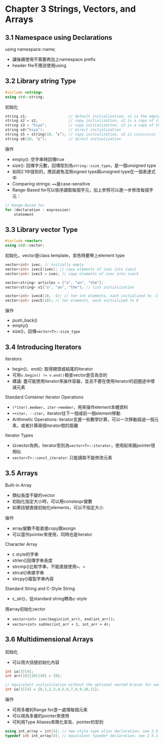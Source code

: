 # Chapter 3 Strings, Vectors, and Arrays
## 3.1 Namespace using Declarations
using namespace::name;
* 讓後續使用不需要再加上namespace prefix
* header file不應該使用using

## 3.2 Library string Type
```cpp
#include <string>
using std::string;
```

初始化
```cpp
string s1;                   // default initialization; s1 is the empty string
string s2 = s1;              // copy initialization, s2 is a copy of s1
string s3 = "hiya";          // copy initialization, s3 is a copy of the string literal
string s4("hiya");           // direct initialization
string s5 = string(10, ’c’); // copy initialization, s5 is cccccccccc
string s6(10, ’c’);          // direct initialization
```

操作
* empty(): 空字串時回傳true
* size(): 回傳字元數，回傳型別為`string::size_type`，是一個unsigned type
* 如同2.1中提到的，應該避免混用signed type與unsigned type在一個表達式中
* Comparing strings: `==`是case-sensitive
* Range-Based for可以依序讀取每個字元，加上參照可以進一步修改每個字元：

```cpp
// Range-Based for
for (declaration : expression)
    statement
```

## 3.3 Library vector Type
```cpp
#include <vector>
using std::vector;
```

初始化，vector是class template，宣告時要帶上element type
```cpp
vector<int> ivec; // initially empty
vector<int> ivec2(ivec); // copy elements of ivec into ivec2
vector<int> ivec3 = ivec; // copy elements of ivec into ivec3

vector<string> articles = {"a", "an", "the"};
vector<string> v1{"a", "an", "the"}; // list initialization

vector<int> ivec4(10, -1); // ten int elements, each initialized to -1
vector<int> ivec5(10); // ten elements, each initialized to 0
```

操作
* push_back()
* empty()
* size()，回傳`vector<T>::size_type`

## 3.4 Introducing Iterators
iterators
* begin()、end(): 取得開頭或結尾的iterator
* 可用`v.begin() != v.end()`檢查vector是否為空的
* 建議: 盡可能使用iterator來操作容器，並且不要在使用iterator的迴圈途中增減元素

Standard Container Iterator Operations
* `(*iter).member`、`iter->member`，用來操作element本體資料
* `++iter`、`--iter`，iterator往下一個或前一個element移動
* Arithmetic Operations: iterator支援一些數學計算，可以一次移動超過一個元素，或者計算兩個iterator間的距離

Iterator Types
* 以vector為例，iterator型別為`vector<T>::iterator`，使用起來跟pointer很相似
* `vector<T>::const_iterator`: 只能讀取不能修改元素

## 3.5 Arrays
Built-in Array
* 類似長度不變的vector
* 初始化指定大小時，可以用constexpr變數
* 如果括號直接初始化elements，可以不指定大小

操作
* array變數不能直接copy跟assign
* 可以當作pointer來使用，同時也是iterator

Character Array
* c style的字串
* strlen()回傳字串長度
* strcmp()比較字串，不能直接使用`>`、`<`
* strcat()串接字串
* strcpy()複製字串內容

Standard String and C-Style String
* c_str()，從standard string轉為c-style

用array初始化vector
* `vector<int> ivec(begin(int_arr), end(int_arr));`
* `vector<int> subVec(int_arr + 1, int_arr + 4);`

## 3.6 Multidimensional Arrays
初始化
* 可以用大括號初始化內容

```cpp
int ia[3][4];
int arr[10][20][30] = {0};

// equivalent initialization without the optional nested braces for each row
int ia[3][4] = {0,1,2,3,4,5,6,7,8,9,10,11};
```

操作
* 可用多層的Range for逐一處理每個元素
* 可以視為多層的pointer來使用
* 可利用Type Aliases來簡化宣告、pointer的型別

```cpp
using int_array = int[4]; // new style type alias declaration; see 2.5.1
typedef int int_array[4]; // equivalent typedef declaration; see 2.5.1
```